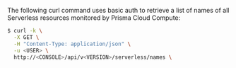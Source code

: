 The following curl command uses basic auth to retrieve a list of names of all Serverless resources monitored by Prisma Cloud Compute:

```bash
$ curl -k \
  -X GET \
  -H "Content-Type: application/json" \
  -u <USER> \
  http://<CONSOLE>/api/v<VERSION>/serverless/names \
```
